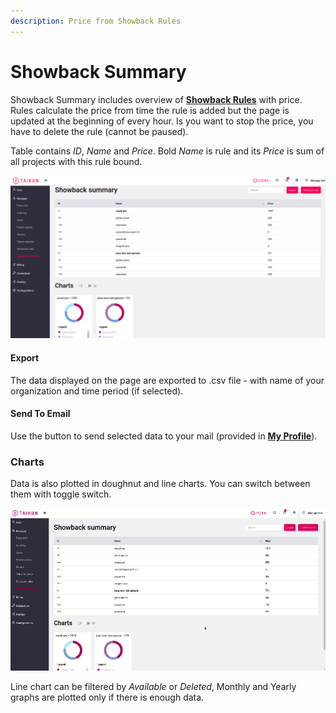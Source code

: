 ```yaml
---
description: Price from Showback Rules
---
```


# Showback Summary

Showback Summary includes overview of [**Showback Rules**](https://itera.gitbook.io/taikun/manager/showback-rules) with price. Rules calculate the price from time the rule is added but the page is updated at the beginning of every hour. Is you want to stop the price, you have to delete the rule (cannot be paused).

Table contains _ID_, _Name_ and _Price_. Bold _Name_ is rule and its _Price_ is sum of all projects with this rule bound.

![Fig. 1: Showback Summary](<../.gitbook/assets/showback summary.png>)



#### Export

The data displayed on the page are exported to .csv file - with name of your organization and time period (if selected).

####

#### Send To Email

Use the button to send selected data to your mail (provided in [**My Profile**](https://itera.gitbook.io/taikun/user-guide-1/manager/my-profile)).



### Charts

Data is also plotted in doughnut and line charts. You can switch between them with toggle switch.

![Fig. 2: Charts](<../.gitbook/assets/showback summary charts.gif>)

Line chart can be filtered by _Available_ or _Deleted_, Monthly and Yearly graphs are plotted only if there is enough data.
